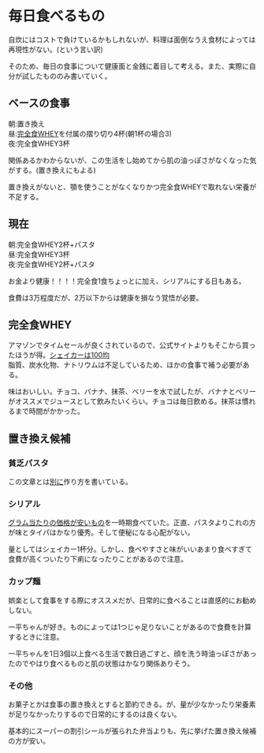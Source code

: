 # 毎日食べるもの
自炊にはコストで負けているかもしれないが、料理は面倒なうえ食材によっては再現性がない。(という言い訳)

そのため、毎日の食事について健康面と金銭に着目して考える。また、実際に自分が試したもののみ書いていく。

## ベースの食事
朝:置き換え  
昼:[完全食WHEY](https://amzn.asia/d/bGq5fZT)を付属の摺り切り4杯(朝1杯の場合3)  
夜:完全食WHEY3杯  

関係あるかわからないが、この生活をし始めてから肌の油っぽさがなくなった気がする。(置き換えにもよる)

置き換えがないと、顎を使うことがなくなりかつ完全食WHEYで取れない栄養が不足する。
## 現在
朝:完全食WHEY2杯+パスタ  
昼:完全食WHEY3杯  
夜:完全食WHEY2杯+パスタ  

お金より健康！！！！完全食1食ちょっとに加え、シリアルにする日もある。

食費は3万程度だが、2万以下からは健康を損なう覚悟が必要。
## 完全食WHEY
アマゾンでタイムセールが良くされているので、公式サイトよりもそこから買ったほうが得。[シェイカーは100均](https://jp.daisonet.com/products/4905596155058)  
脂質、炭水化物、ナトリウムは不足しているため、ほかの食事で補う必要がある。

味はおいしい。チョコ、バナナ、抹茶、ベリーを水で試したが、バナナとベリーがオススメでジュースとして飲みたいくらい。チョコは毎日飲める。抹茶は慣れるまで時間がかかった。

## 置き換え候補
### 貧乏パスタ
この文章とは[別に](https://github.com/AnoHobby/Learning/blob/main/Money/Meals/Poor_Mans_Pasta.md)作り方を書いている。

### シリアル
[グラム当たりの価格が安いもの](https://amzn.asia/d/f1gmQTg)を一時期食べていた。正直、パスタよりこれの方が味とタイパはかなり優秀。そして便秘になる心配がない。

量としてはシェイカー1杯分。しかし、食べやすさと味がいいあまり食べすぎて食費が高くついたり下痢になったりことがあるので注意。

### カップ麺
娯楽として食事をする際にオススメだが、日常的に食べることは直感的にお勧めしない。

一平ちゃんが好き。ものによっては1つじゃ足りないことがあるので食費を計算するときに注意。

一平ちゃんを1日3個以上食べる生活で数日過ごすと、顔を洗う時油っぽさがあったのでやはり食べるものと肌の状態はかなり関係ありそう。
### その他
お菓子とかは食事の置き換えとすると節約できる。が、量が少なかったり栄養素が足りなかったりするので日常的にするのは良くない。

基本的にスーパーの割引シールが張られた弁当よりも、先に挙げた置き換え候補の方が安い。
